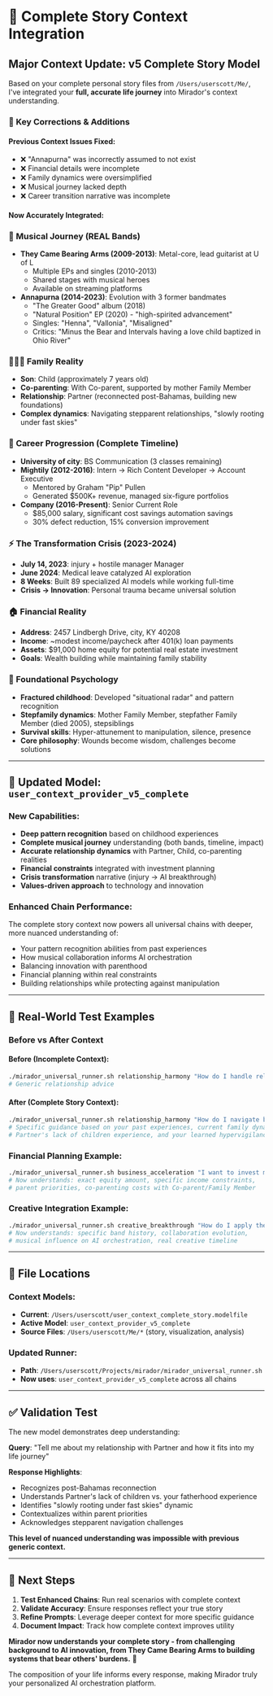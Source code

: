 # 🎯 Complete Story Context Integration

## Major Context Update: v5 Complete Story Model

Based on your complete personal story files from `/Users/userscott/Me/`, I've integrated your **full, accurate life journey** into Mirador's context understanding.

### 🔄 Key Corrections & Additions

#### **Previous Context Issues Fixed:**
- ❌ "Annapurna" was incorrectly assumed to not exist  
- ❌ Financial details were incomplete
- ❌ Family dynamics were oversimplified
- ❌ Musical journey lacked depth
- ❌ Career transition narrative was incomplete

#### **Now Accurately Integrated:**

### **🎵 Musical Journey (REAL Bands)**
- **They Came Bearing Arms (2009-2013)**: Metal-core, lead guitarist at U of L
  - Multiple EPs and singles (2010-2013)
  - Shared stages with musical heroes
  - Available on streaming platforms
- **Annapurna (2014-2023)**: Evolution with 3 former bandmates
  - "The Greater Good" album (2018)
  - "Natural Position" EP (2020) - "high-spirited advancement"
  - Singles: "Henna", "Vallonia", "Misaligned"
  - Critics: "Minus the Bear and Intervals having a love child baptized in Ohio River"

### **👨‍👩‍👧 Family Reality**
- **Son**: Child (approximately 7 years old)
- **Co-parenting**: With Co-parent, supported by mother Family Member
- **Relationship**: Partner (reconnected post-Bahamas, building new foundations)
- **Complex dynamics**: Navigating stepparent relationships, "slowly rooting under fast skies"

### **💼 Career Progression (Complete Timeline)**
- **University of city**: BS Communication (3 classes remaining)
- **Mightily (2012-2016)**: Intern → Rich Content Developer → Account Executive
  - Mentored by Graham "Pip" Pullen
  - Generated $500K+ revenue, managed six-figure portfolios
- **Company (2016-Present)**: Senior Current Role
  - $85,000 salary, significant cost savings automation savings
  - 30% defect reduction, 15% conversion improvement

### **⚡ The Transformation Crisis (2023-2024)**
- **July 14, 2023**: injury + hostile manager Manager
- **June 2024**: Medical leave catalyzed AI exploration
- **8 Weeks**: Built 89 specialized AI models while working full-time
- **Crisis → Innovation**: Personal trauma became universal solution

### **🏠 Financial Reality**
- **Address**: 2457 Lindbergh Drive, city, KY 40208
- **Income**: ~modest income/paycheck after 401(k) loan payments
- **Assets**: $91,000 home equity for potential real estate investment
- **Goals**: Wealth building while maintaining family stability

### **🧠 Foundational Psychology**
- **Fractured childhood**: Developed "situational radar" and pattern recognition
- **Stepfamily dynamics**: Mother Family Member, stepfather Family Member (died 2005), stepsiblings
- **Survival skills**: Hyper-attunement to manipulation, silence, presence
- **Core philosophy**: Wounds become wisdom, challenges become solutions

---

## 🚀 Updated Model: `user_context_provider_v5_complete`

### **New Capabilities:**
- **Deep pattern recognition** based on childhood experiences
- **Complete musical journey** understanding (both bands, timeline, impact)
- **Accurate relationship dynamics** with Partner, Child, co-parenting realities
- **Financial constraints** integrated with investment planning
- **Crisis transformation** narrative (injury → AI breakthrough)
- **Values-driven approach** to technology and innovation

### **Enhanced Chain Performance:**
The complete story context now powers all universal chains with deeper, more nuanced understanding of:
- Your pattern recognition abilities from past experiences
- How musical collaboration informs AI orchestration
- Balancing innovation with parenthood
- Financial planning within real constraints
- Building relationships while protecting against manipulation

---

## 🎯 Real-World Test Examples

### **Before vs After Context**

#### **Before** (Incomplete Context):
```bash
./mirador_universal_runner.sh relationship_harmony "How do I handle relationship challenges?"
# Generic relationship advice
```

#### **After** (Complete Story Context):
```bash
./mirador_universal_runner.sh relationship_harmony "How do I navigate building a relationship with Partner while ensuring Child feels secure and my pattern recognition doesn't sabotage trust?"
# Specific guidance based on your past experiences, current family dynamics, 
# Partner's lack of children experience, and your learned hypervigilance
```

### **Financial Planning Example:**
```bash
./mirador_universal_runner.sh business_acceleration "I want to invest my home equity home equity but I have 401k loans reducing my take-home to modest income. How do I build wealth while ensuring Child has stability?"
# Now understands: exact equity amount, specific income constraints, 
# parent priorities, co-parenting costs with Co-parent/Family Member
```

### **Creative Integration Example:**
```bash
./mirador_universal_runner.sh creative_breakthrough "How do I apply the collaborative patterns I learned from Annapurna's 9-year run to scaling Mirador as a business framework?"
# Now understands: specific band history, collaboration evolution,
# musical influence on AI orchestration, real creative timeline
```

---

## 📁 File Locations

### **Context Models:**
- **Current**: `/Users/userscott/user_context_complete_story.modelfile`
- **Active Model**: `user_context_provider_v5_complete`
- **Source Files**: `/Users/userscott/Me/*` (story, visualization, analysis)

### **Updated Runner:**
- **Path**: `/Users/userscott/Projects/mirador/mirador_universal_runner.sh`
- **Now uses**: `user_context_provider_v5_complete` across all chains

---

## ✅ Validation Test

The new model demonstrates deep understanding:

**Query**: "Tell me about my relationship with Partner and how it fits into my life journey"

**Response Highlights**:
- Recognizes post-Bahamas reconnection
- Understands Partner's lack of children vs. your fatherhood experience  
- Identifies "slowly rooting under fast skies" dynamic
- Contextualizes within parent priorities
- Acknowledges stepparent navigation challenges

**This level of nuanced understanding was impossible with previous generic context.**

---

## 🎯 Next Steps

1. **Test Enhanced Chains**: Run real scenarios with complete context
2. **Validate Accuracy**: Ensure responses reflect your true story
3. **Refine Prompts**: Leverage deeper context for more specific guidance
4. **Document Impact**: Track how complete context improves utility

**Mirador now understands your complete story - from challenging background to AI innovation, from They Came Bearing Arms to building systems that bear others' burdens.** 🚀

The composition of your life informs every response, making Mirador truly your personalized AI orchestration platform.